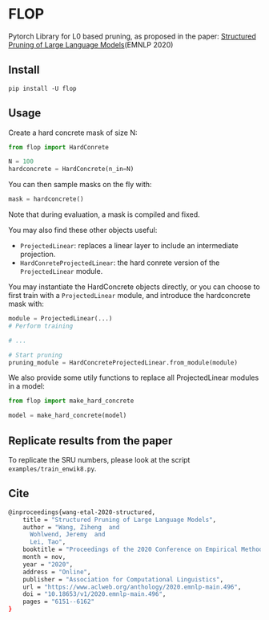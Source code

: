 # FLOP

Pytorch Library for L0 based pruning, as proposed in the paper:
[Structured Pruning of Large Language Models](https://arxiv.org/abs/1910.04732)(EMNLP 2020)

## Install

`pip install -U flop`

## Usage

Create a hard concrete mask of size N:

```python
from flop import HardConrete

N = 100
hardconcrete = HardConcrete(n_in=N)
```

You can then sample masks on the fly with:

```python
mask = hardconcrete()
```

Note that during evaluation, a mask is compiled and fixed.

You may also find these other objects useful:

- ``ProjectedLinear``: replaces a linear layer to include an intermediate projection.
- ``HardConreteProjectedLinear``: the hard conrete version of the ``ProjectedLinear`` module.

You may instantiate the HardConcrete objects directly, or you can choose to first train with
a ``ProjectedLinear`` module, and introduce the hardconcrete mask with:

```python
module = ProjectedLinear(...)
# Perform training

# ...

# Start pruning
pruning_module = HardConcreteProjectedLinear.from_module(module)
```

We also provide some utily functions to replace all ProjectedLinear modules in a model:

```python
from flop import make_hard_concrete

model = make_hard_concrete(model)
```

## Replicate results from the paper

To replicate the SRU numbers, please look at the script ``examples/train_enwik8.py``.

## Cite

```sh
@inproceedings{wang-etal-2020-structured,
    title = "Structured Pruning of Large Language Models",
    author = "Wang, Ziheng  and
      Wohlwend, Jeremy  and
      Lei, Tao",
    booktitle = "Proceedings of the 2020 Conference on Empirical Methods in Natural Language Processing (EMNLP)",
    month = nov,
    year = "2020",
    address = "Online",
    publisher = "Association for Computational Linguistics",
    url = "https://www.aclweb.org/anthology/2020.emnlp-main.496",
    doi = "10.18653/v1/2020.emnlp-main.496",
    pages = "6151--6162"
}
```
